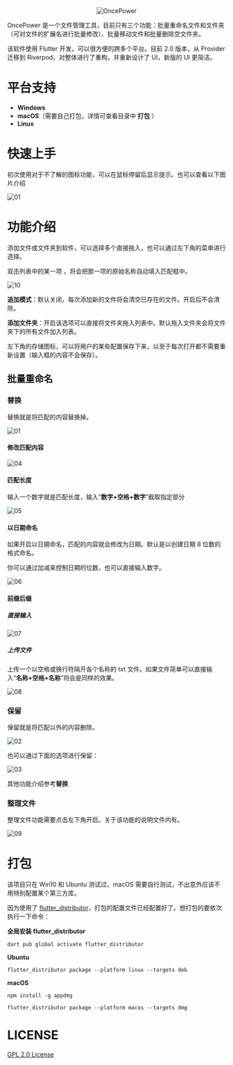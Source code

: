 <div align=center><img alt="OncePower" src="doc/logo.png"></div>

OncePower 是一个文件管理工具，目前只有三个功能：批量重命名文件和文件夹（可对文件的扩展名进行批量修改）、批量移动文件和批量删除空文件夹。

该软件使用 Flutter 开发，可以很方便的跨多个平台。目前 2.0 版本，从 Provider 迁移到 Riverpod，对整体进行了重构，并重新设计了 UI，新版的 UI 更简洁。

# 平台支持

- **Windows**
- **macOS**（需要自己打包，详情可查看目录中 **打包** ）
- **Linux**

# 快速上手

初次使用对于不了解的图标功能，可以在鼠标停留后显示提示。也可以查看以下图片介绍

![01](doc/01.png)

# 功能介绍

添加文件或文件夹到软件，可以选择多个直接拖入，也可以通过左下角的菜单进行选择。

双击列表中的某一项 ，将会把那一项的原始名称自动填入匹配框中。

![10](doc/10.gif)

**追加模式**：默认关闭，每次添加新的文件将会清空已存在的文件。开启后不会清除。

**添加文件夹**：开启该选项可以直接将文件夹拖入列表中。默认拖入文件夹会将文件夹下的所有文件加入列表。

左下角的存储图标，可以将用户的某些配置保存下来，以至于每次打开都不需要重新设置（输入框的内容不会保存）。

## 批量重命名

### 替换

替换就是将匹配的内容替换掉。

![01](doc/01.gif)

#### 修改匹配内容

![04](doc/04.gif)

#### 匹配长度

输入一个数字就是匹配长度，输入“**数字+空格+数字**”截取指定部分

![05](doc/05.gif)

#### 以日期命名

如果开启以日期命名，匹配的内容就会修改为日期。默认是以创建日期 8 位数的格式命名。

你可以通过加减来控制日期的位数，也可以直接输入数字。

![06](doc/06.gif)

#### 前缀后缀

##### 直接输入

![07](doc/07.gif)

##### 上传文件

上传一个以空格或换行符隔开各个名称的 txt 文件。如果文件简单可以直接输入“**名称+空格+名称**”将会是同样的效果。

![08](doc/08.gif)

### 保留

保留就是将匹配以外的内容删除。

![02](doc/02.gif)

也可以通过下面的选项进行保留：

![03](doc/03.gif)

其他功能介绍参考**替换**

### 整理文件

整理文件功能需要点击左下角开启。关于该功能的说明文件内有。

![09](doc/09.gif)

# 打包

该项目只在 Win10 和 Ubuntu 测试过，macOS 需要自行测试，不出意外应该不用特别配置某个第三方库。

因为使用了 [flutter_distributor](https://distributor.leanflutter.org/zh/docs/getting-started)，打包的配置文件已经配置好了。想打包的要依次执行一下命令：

**全局安装 flutter_distributor**

```shell
dart pub global activate flutter_distributor
```

**Ubuntu**

```shell
flutter_distributor package --platform linux --targets deb
```

**macOS**

```shell
npm install -g appdmg
```

```shell
flutter_distributor package --platform macos --targets dmg
```

# LICENSE

[GPL 2.0 License](./LICENSE)



